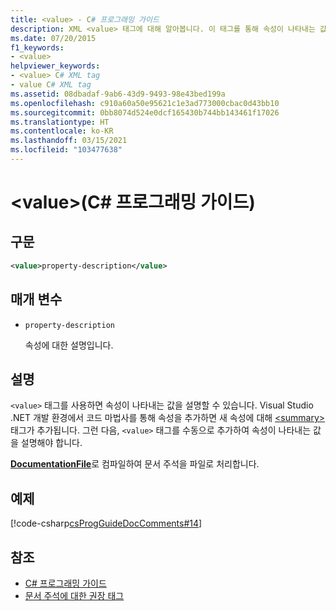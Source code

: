 ```yaml
---
title: <value> - C# 프로그래밍 가이드
description: XML <value> 태그에 대해 알아봅니다. 이 태그를 통해 속성이 나타내는 값을 설명할 수 있습니다.
ms.date: 07/20/2015
f1_keywords:
- <value>
helpviewer_keywords:
- <value> C# XML tag
- value C# XML tag
ms.assetid: 08dbadaf-9ab6-43d9-9493-98e43bed199a
ms.openlocfilehash: c910a60a50e95621c1e3ad773000cbac0d43bb10
ms.sourcegitcommit: 0bb8074d524e0dcf165430b744bb143461f17026
ms.translationtype: HT
ms.contentlocale: ko-KR
ms.lasthandoff: 03/15/2021
ms.locfileid: "103477638"
---
```

# <a name="value-c-programming-guide"></a>\<value>(C# 프로그래밍 가이드)

## <a name="syntax"></a>구문

```xml
<value>property-description</value>
```

## <a name="parameters"></a>매개 변수

- `property-description`

  속성에 대한 설명입니다.

## <a name="remarks"></a>설명

`<value>` 태그를 사용하면 속성이 나타내는 값을 설명할 수 있습니다. Visual Studio .NET 개발 환경에서 코드 마법사를 통해 속성을 추가하면 새 속성에 대해 [\<summary>](./summary.md) 태그가 추가됩니다. 그런 다음, `<value>` 태그를 수동으로 추가하여 속성이 나타내는 값을 설명해야 합니다.

[**DocumentationFile**](../../language-reference/compiler-options/output.md#documentationfile)로 컴파일하여 문서 주석을 파일로 처리합니다.

## <a name="example"></a>예제

[!code-csharp[csProgGuideDocComments#14](~/samples/snippets/csharp/VS_Snippets_VBCSharp/csProgGuideDocComments/CS/DocComments.cs#14)]

## <a name="see-also"></a>참조

- [C# 프로그래밍 가이드](../index.md)
- [문서 주석에 대한 권장 태그](./recommended-tags-for-documentation-comments.md)
